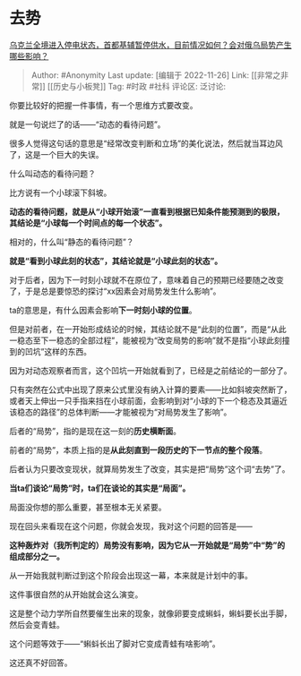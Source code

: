 # 去势
[乌克兰全境进入停电状态，首都基辅暂停供水，目前情况如何？会对俄乌局势产生哪些影响？](https://www.zhihu.com/question/568533689/answer/2775377528)

> Author: #Anonymity
> Last update: [编辑于 2022-11-26]
> Link: [[非常之非常]] [[历史与小板凳]]
> Tag: #时政 #社科
> 评论区:
> 泛讨论:

你要比较好的把握一件事情，有一个思维方式要改变。

就是一句说烂了的话——“动态的看待问题”。

很多人觉得这句话的意思是“经常改变判断和立场”的美化说法，然后就当耳边风了，这是一个巨大的失误。

什么叫动态的看待问题？

比方说有一个小球滚下斜坡。

**动态的看待问题，就是从“小球开始滚”一直看到根据已知条件能预测到的极限，其结论是“小球每一个时间点的每一个状态”。**

相对的，什么叫“静态的看待问题”？

**就是“看到小球此刻的状态”，其结论就是“小球此刻的状态”。**

对于后者，因为下一时刻小球就不在原位了，意味着自己的预期已经要随之改变了，于是总是要惊恐的探讨“xx因素会对局势发生什么影响”。

ta的意思是，有什么因素会影响**下一时刻小球的位置**。

但是对前者，在一开始形成结论的时候，其结论就不是“此刻的位置”，而是“从此一稳态至下一稳态的全部过程”，能被视为“改变局势的影响”就不是指“小球此刻撞到的凹坑”这样的东西。

因为对动态观察者而言，这个凹坑一开始就看到了，已经是之前结论的一部分了。

只有突然在公式中出现了原来公式里没有纳入计算的要素——比如斜坡突然断了，或者天上伸出一只手指来挡在小球前面，会影响到对“小球的下一个稳态及其逼近该稳态的路径”的总体判断——才能被视为“对局势发生了影响”。

后者的“局势”，指的是现在这一刻的**历史横断面**。

前者的“局势”，本质上指的是**从此刻直到一段历史的下一节点的整个段落**。

后者认为只要改变现状，就算局势发生了改变，其实是把“局势”这个词“去势”了。

**当ta们谈论“局势”时，ta们在谈论的其实是“局面”。**

局面没你想的那么重要，甚至根本无关紧要。

现在回头来看现在这个问题，你就会发现，我对这个问题的回答是——

**这种轰炸对（我所判定的）局势没有影响，因为它从一开始就是“局势”中“势”的组成部分之一。**

从一开始我就判断过到这个阶段会出现这一幕，本来就是计划中的事。

这件事很自然的从开始就会这么演变。

这是整个动力学所自然要催生出来的现象，就像卵要变成蝌蚪，蝌蚪要长出手脚，然后会变青蛙。

这个问题等效于——“蝌蚪长出了脚对它变成青蛙有啥影响”。

这还真不好回答。
